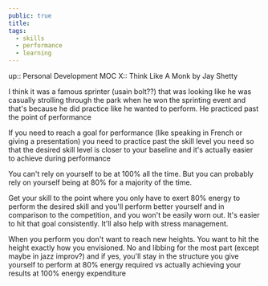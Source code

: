 ```yaml
---
public: true
title: 
tags:
  - skills
  - performance
  - learning
---
```

up:: Personal Development MOC
X::  Think Like A Monk by Jay Shetty 

I think it was a famous sprinter (usain bolt??) that was looking like he was casually strolling through the park when he won the sprinting event and that's because he did practice like he wanted to perform. He practiced past the point of performance

If you need to reach a goal for performance (like speaking in French or giving a presentation) you need to practice past the skill level you need so that the desired skill level is closer to your baseline and it's actually easier to achieve during performance

You can't rely on yourself to be at 100% all the time. But you can probably rely on yourself being at 80% for a majority of the time. 

Get your skill to the point where you only have to exert 80% energy to perform the desired skill and you'll perform better yourself and in comparison to the competition, and you won't be easily worn out. It's easier to hit that goal consistently. It'll also help with stress management. 

When you perform you don't want to reach new heights. You want to hit the height exactly how you envisioned. No and libbing for the most part (except maybe in jazz improv?) and if yes, you'll stay in the structure you give yourself to perform at 80% energy required vs actually achieving your results at 100% energy expenditure 